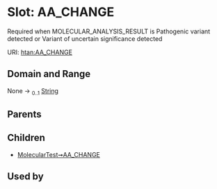 
# Slot: AA_CHANGE

Required when MOLECULAR_ANALYSIS_RESULT is Pathogenic variant detected or Variant of uncertain significance detected

URI: [htan:AA_CHANGE](https://w3id.org/htan/AA_CHANGE)


## Domain and Range

None &#8594;  <sub>0..1</sub> [String](types/String.md)

## Parents


## Children

 *  [MolecularTest➞AA_CHANGE](MolecularTest_AA_CHANGE.md)

## Used by


